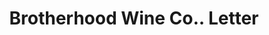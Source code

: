 ---
doi: 10.7916/D8DF8383
date_other: '1910'
date_other_textual: '1910'
form: correspondence
genre:
- Letters (correspondence)
name:
- Brotherhood Wine Co.
object_in_context_url: https://biggert.cul.columbia.edu/items/view/ave_biggert_00960
subject_hierarchical_geographic:
- New York, New York, United States
subject_name:
- Brotherhood Wine Co.
title: Brotherhood Wine Co.. Letter
sort_title: Brotherhood Wine Co.. Letter
call_number: ave_biggert_00960
coordinates:
- 40.71277777777778,-74.00583333333333
pid: ave_biggert_00960
identifiers: ave_biggert_00960
thumbnail: https://derivativo-3.library.columbia.edu/iiif/2/ldpd:344395/full/!256,256/0/native.jpg
permalink: "/biggert/ave_biggert_00960/"
layout: iiif-image-page
---